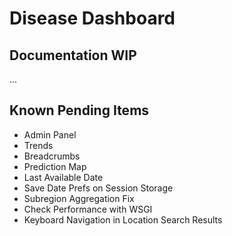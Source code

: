# Disease Dashboard

## Documentation WIP

...

## Known Pending Items

- Admin Panel
- Trends
- Breadcrumbs
- Prediction Map
- Last Available Date
- Save Date Prefs on Session Storage
- Subregion Aggregation Fix
- Check Performance with WSGI
- Keyboard Navigation in Location Search Results
